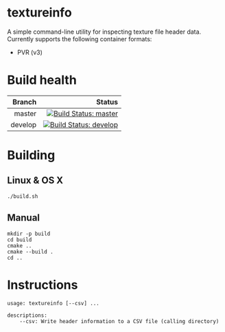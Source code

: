 # textureinfo

A simple command-line utility for inspecting texture file header data. Currently supports the following container formats:

* PVR (v3)

# Build health

| Branch  | Status |
| ------: | ------:|
| master  | [![Build Status: master]](https://travis-ci.org/joedavisdev/textureinfo)  |
| develop | [![Build Status: develop]](https://travis-ci.org/joedavisdev/textureinfo) |

[Build Status: master]:https://travis-ci.org/joedavisdev/textureinfo.svg?branch=master
[Build Status: develop]:https://travis-ci.org/joedavisdev/textureinfo.svg?branch=develop

# Building

## Linux & OS X
````bash
./build.sh
````

## Manual

````
mkdir -p build
cd build
cmake ..
cmake --build .
cd ..

````

# Instructions

````
usage: textureinfo [--csv] ...

descriptions:
	--csv: Write header information to a CSV file (calling directory)
````
